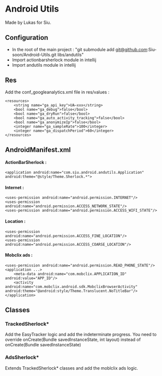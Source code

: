 Android Utils
==============

Made by Lukas for Siu.


Configuration
--------------

*	In the root of the main project : "git submodule add git@github.com:Siu-soon/Android-Utils.git libs/andutils"
*	Import actionbarsherlock module in intellij
*	Import andutils module in intellij


Res
-------------

Add the conf_googleanalytics.xml file in res/values :

	<resources>
		<string name="ga_api_key">UA–xxx</string>
		<bool name="ga_debug">false</bool>
		<bool name="ga_dryRun">false</bool>
		<bool name="ga_auto_activity_tracking">false</bool>
		<bool name="ga_anonymizeIp">false</bool>
		<integer name="ga_sampleRate">100</integer>
		<integer name="ga_dispatchPeriod">60</integer>
	</resources>




AndroidManifest.xml
--------------------

#### ActionBarSherlock :

	<application android:name="com.siu.android.andutils.Application" android:theme="@style/Theme.Sherlock.*">


#### Internet :

	<uses-permission android:name="android.permission.INTERNET"/>
	<uses-permission android:name="android.permission.ACCESS_NETWORK_STATE"/>
	<uses-permission android:name="android.permission.ACCESS_WIFI_STATE"/>


#### Location :

	<uses-permission android:name="android.permission.ACCESS_FINE_LOCATION"/>
	<uses-permission android:name="android.permission.ACCESS_COARSE_LOCATION"/>


#### Mobclix ads :

	<uses-permission android:name="android.permission.READ_PHONE_STATE"/>
	<application ...>
		<meta-data android:name="com.mobclix.APPLICATION_ID" android:value="APP_ID"/>
		<activity android:name="com.mobclix.android.sdk.MobclixBrowserActivity" android:theme="@android:style/Theme.Translucent.NoTitleBar"/>
	</application>


Classes
--------

### TrackedSherlock*

Add the EasyTracker logic and add the indeterminate progress.
You need to override onCreate(Bundle savedInstanceState, int layout) instead of onCreate(Bundle savedInstanceState)

### AdsSherlock*

Extends TrackedSherlock* classes and add the moblclix ads logic.
